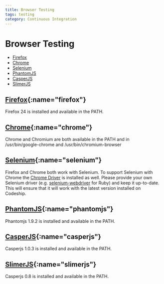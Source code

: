 ```yaml
---
title: Browser Testing
tags: testing
category: Continuous Integration
---
```


# Browser Testing

+ [Firefox](#firefox)
+ [Chrome](#chrome)
+ [Selenium](#selenium)
+ [PhantomJS](#phantomjs)
+ [CasperJS](#casperjs)
+ [SlimerJS](#slimerjs)

## [Firefox](#firefox){:name="firefox"}
Firefox 24 is installed and available in the PATH.

## [Chrome](#chrome){:name="chrome"}
Chrome and Chromium are both available in the PATH and in /usr/bin/google-chrome and /usr/bin/chromium-browser

## [Selenium](#selenium){:name="selenium"}
Firefox and Chrome both work with Selenium. To support Selenium with Chrome the [Chrome Driver](https://code.google.com/p/selenium/wiki/ChromeDriver) is installed as well. Please provide your own Selenium driver (e.g. [selenium-webdriver](https://github.com/vertis/selenium-webdriver) for Ruby) and keep it up-to-date. This will ensure that it will work with the latest version installed on Codeship.

## [PhantomJS](#phantomjs){:name="phantomjs"}
Phantomjs 1.9.2 is installed and available in the PATH.

## [CasperJS](#casperjs){:name="casperjs"}
Casperjs 1.0.3 is installed and available in the PATH.

## [SlimerJS](#slimerjs){:name="slimerjs"}
Casperjs 0.8 is installed and available in the PATH.
